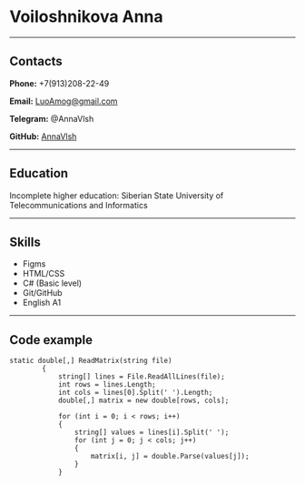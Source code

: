 # Voiloshnikova Anna
---

## Contacts
**Phone:** +7(913)208-22-49

**Email:** LuoAmog@gmail.com

**Telegram:** @AnnaVlsh

**GitHub:** [AnnaVlsh](https://github.com/AnnaVlsh)

---

## Education
Incomplete higher education: Siberian State University of Telecommunications and Informatics

---
## Skills
* Figms
* HTML/CSS
* C# (Basic level)
* Git/GitHub
* English A1

---
## Code example

```
static double[,] ReadMatrix(string file)
        {
            string[] lines = File.ReadAllLines(file);
            int rows = lines.Length;
            int cols = lines[0].Split(' ').Length;
            double[,] matrix = new double[rows, cols];

            for (int i = 0; i < rows; i++)
            {
                string[] values = lines[i].Split(' ');
                for (int j = 0; j < cols; j++)
                {
                    matrix[i, j] = double.Parse(values[j]);
                }
            }
```
